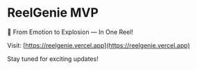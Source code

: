 # ReelGenie MVP

🚀 From Emotion to Explosion — In One Reel!

Visit: [https://reelgenie.vercel.app](https://reelgenie.vercel.app)

Stay tuned for exciting updates!
